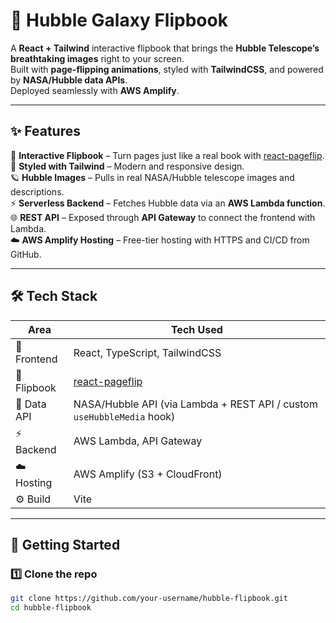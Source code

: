 # 🌌 Hubble Galaxy Flipbook  

A **React + Tailwind** interactive flipbook that brings the **Hubble Telescope’s breathtaking images** right to your screen.  
Built with **page-flipping animations**, styled with **TailwindCSS**, and powered by **NASA/Hubble data APIs**.  
Deployed seamlessly with **AWS Amplify**.  

---

## ✨ Features  

📖 **Interactive Flipbook** – Turn pages just like a real book with [react-pageflip](https://www.npmjs.com/package/react-pageflip).  
🎨 **Styled with Tailwind** – Modern and responsive design.  
🪐 **Hubble Images** – Pulls in real NASA/Hubble telescope images and descriptions.  
⚡ **Serverless Backend** – Fetches Hubble data via an **AWS Lambda function**.  
🌐 **REST API** – Exposed through **API Gateway** to connect the frontend with Lambda.  
☁️ **AWS Amplify Hosting** – Free-tier hosting with HTTPS and CI/CD from GitHub.  

---

## 🛠 Tech Stack  

| Area         | Tech Used |
|--------------|-----------|
| 🎨 Frontend  | React, TypeScript, TailwindCSS |
| 📖 Flipbook  | [react-pageflip](https://github.com/Nodlik/react-pageflip) |
| 🔭 Data API  | NASA/Hubble API (via Lambda + REST API / custom `useHubbleMedia` hook) |
| ⚡ Backend   | AWS Lambda, API Gateway |
| ☁️ Hosting   | AWS Amplify (S3 + CloudFront) |
| ⚙️ Build     | Vite |

---

## 🚀 Getting Started  

### 1️⃣ Clone the repo  

```bash
git clone https://github.com/your-username/hubble-flipbook.git
cd hubble-flipbook
